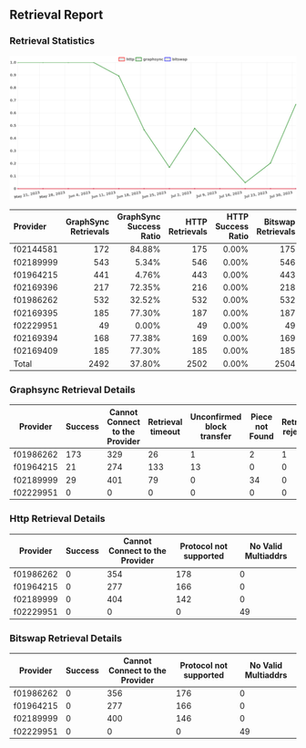 ## Retrieval Report
### Retrieval Statistics
<img src="https://raw.githubusercontent.com/data-preservation-programs/filplus-checker-assets/main/filecoin-project/filecoin-plus-large-datasets/issues/1750/1690769042616.png"/>

| Provider  | GraphSync Retrievals | GraphSync Success Ratio | HTTP Retrievals | HTTP Success Ratio | Bitswap Retrievals | Bitswap Success Ratio |
| :-------- | -------------------: | ----------------------: | --------------: | -----------------: | -----------------: | --------------------: |
| f02144581 |                  172 |                  84.88% |             175 |              0.00% |                175 |                 0.00% |
| f02189999 |                  543 |                   5.34% |             546 |              0.00% |                546 |                 0.00% |
| f01964215 |                  441 |                   4.76% |             443 |              0.00% |                443 |                 0.00% |
| f02169396 |                  217 |                  72.35% |             216 |              0.00% |                218 |                 0.00% |
| f01986262 |                  532 |                  32.52% |             532 |              0.00% |                532 |                 0.00% |
| f02169395 |                  185 |                  77.30% |             187 |              0.00% |                187 |                 0.00% |
| f02229951 |                   49 |                   0.00% |              49 |              0.00% |                 49 |                 0.00% |
| f02169394 |                  168 |                  77.38% |             169 |              0.00% |                169 |                 0.00% |
| f02169409 |                  185 |                  77.30% |             185 |              0.00% |                185 |                 0.00% |
| Total     |                 2492 |                  37.80% |            2502 |              0.00% |               2504 |                 0.00% |

### Graphsync Retrieval Details
| Provider  | Success | Cannot Connect to the Provider | Retrieval timeout | Unconfirmed block transfer | Piece not Found | Retrieval rejected | General retrieval failure | No Valid Multiaddrs |
| --------- | ------- | ------------------------------ | ----------------- | -------------------------- | --------------- | ------------------ | ------------------------- | ------------------- |
| f01986262 | 173     | 329                            | 26                | 1                          | 2               | 1                  | 0                         | 0                   |
| f01964215 | 21      | 274                            | 133               | 13                         | 0               | 0                  | 0                         | 0                   |
| f02189999 | 29      | 401                            | 79                | 0                          | 34              | 0                  | 0                         | 0                   |
| f02229951 | 0       | 0                              | 0                 | 0                          | 0               | 0                  | 0                         | 49                  |

### Http Retrieval Details
| Provider  | Success | Cannot Connect to the Provider | Protocol not supported | No Valid Multiaddrs |
| --------- | ------- | ------------------------------ | ---------------------- | ------------------- |
| f01986262 | 0       | 354                            | 178                    | 0                   |
| f01964215 | 0       | 277                            | 166                    | 0                   |
| f02189999 | 0       | 404                            | 142                    | 0                   |
| f02229951 | 0       | 0                              | 0                      | 49                  |

### Bitswap Retrieval Details
| Provider  | Success | Cannot Connect to the Provider | Protocol not supported | No Valid Multiaddrs |
| --------- | ------- | ------------------------------ | ---------------------- | ------------------- |
| f01986262 | 0       | 356                            | 176                    | 0                   |
| f01964215 | 0       | 277                            | 166                    | 0                   |
| f02189999 | 0       | 400                            | 146                    | 0                   |
| f02229951 | 0       | 0                              | 0                      | 49                  |
